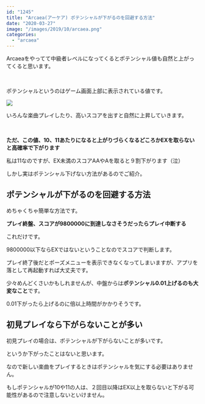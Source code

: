 ```yaml
---
id: "1245"
title: "Arcaea(アーケア) ポテンシャルが下がるのを回避する方法"
date: "2020-03-27"
image: "/images/2019/10/arcaea.png"
categories: 
  - "arcaea"
---
```


Arcaeaをやってて中級者レベルになってくるとポテンシャル値も自然と上がってくると思います。

 

ポテンシャルというのはゲーム画面上部に表示されている値です。

![](../../assets/images/2020/03/arcaea-pote.png)

いろんな楽曲プレイしたり、高いスコアを出すと自然に上昇していきます。

 

**ただ、この値、10、11あたりになると上がりづらくなるどころかEXを取らないと高確率で下がります**

私は11なのですが、EX未満のスコアAAやAを取ると９割下がります（泣）

しかし実はポテンシャル下げない方法があるのでご紹介。

## ポテンシャルが下がるのを回避する方法

めちゃくちゃ簡単な方法です。

**プレイ終盤、スコアが9800000に到達しなさそうだったらプレイ中断する**

これだけです。

9800000以下ならEXではないということなのでスコアで判断します。

プレイ終了後だとポーズメニューを表示できなくなってしまいますが、アプリを落として再起動すれば大丈夫です。

少々めんどくさいかもしれませんが、中盤からは**ポテンシャル0.01上げるのも大変なこと**です。

0.01下がったら上げるのに倍以上時間がかかりそうです。

## 初見プレイなら下がらないことが多い

初見プレイの場合は、ポテンシャルが下がらないことが多いです。

というか下がったことはないと思います。

なので新しい楽曲をプレイするときはポテンシャルを気にする必要はありません。

もしポテンシャルが10や11の人は、２回目以降はEX以上を取らないと下がる可能性があるので注意しないといけません。
